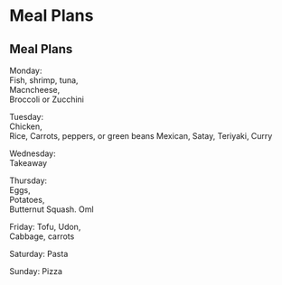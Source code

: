 # Meal Plans
## Meal Plans

Monday:   
Fish, shrimp, tuna,   
Macncheese,   
Broccoli or Zucchini

Tuesday:   
Chicken,   
Rice,
Carrots, peppers, or green beans
Mexican, Satay, Teriyaki, Curry

Wednesday:   
Takeaway

Thursday:   
Eggs,   
Potatoes,   
Butternut Squash.
Oml


Friday:
Tofu,
Udon,   
Cabbage, carrots


Saturday:
Pasta

Sunday:
Pizza